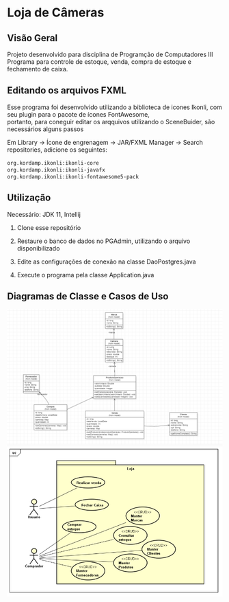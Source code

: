 # Loja de Câmeras

## Visão Geral
Projeto desenvolvido para disciplina de Programção de Computadores III  
Programa para controle de estoque, venda, compra de estoque e fechamento de caixa.

## Editando os arquivos FXML
Esse programa foi desenvolvido utilizando a biblioteca de icones Ikonli, com seu plugin para o pacote de ícones FontAwesome,  
portanto, para coneguir editar os arqquivos utilizando o SceneBuider, são necessários alguns passos

Em Library -> Ícone de engrenagem -> JAR/FXML Manager -> Search repositories, adicione os seguintes:

```
org.kordamp.ikonli:ikonli-core
org.kordamp.ikonli:ikonli-javafx
org.kordamp.ikonli:ikonli-fontawesome5-pack
```

## Utilização
Necessário: JDK 11, Intellij

1. Clone esse repositório

2. Restaure o banco de dados no PGAdmin, utilizando o arquivo disponibilizado

3. Edite as configurações de conexão na classe DaoPostgres.java

4. Execute o programa pela classe Application.java

## Diagramas de Classe e Casos de Uso


![Diagrama de Classes](https://raw.githubusercontent.com/patrickbindelli/loja-cameras/master/diagramas/lojaCameraClassDiagram.png)
![Diagrama de Casos de Uso](https://raw.githubusercontent.com/patrickbindelli/loja-cameras/master/diagramas/lojaCameraUseCaseDiagram.png)
